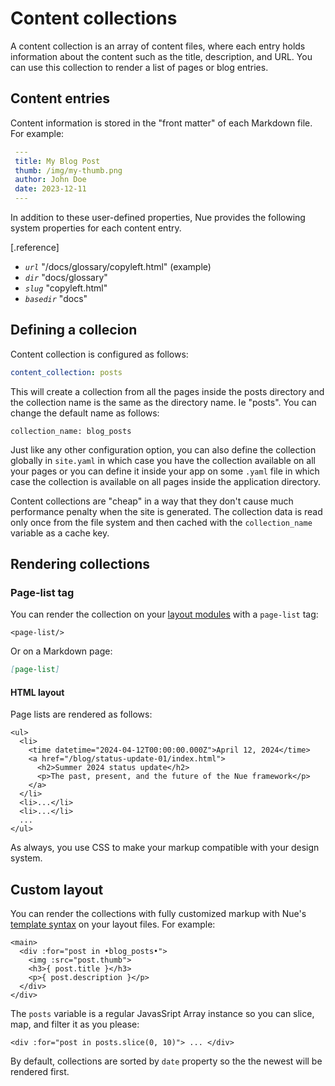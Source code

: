 

# Content collections
A content collection is an array of content files, where each entry holds information about the content such as the title, description, and URL. You can use this collection to render a list of pages or blog entries.


## Content entries
Content information is stored in the "front matter" of each Markdown file. For example:

``` yaml
 ---
 title: My Blog Post
 thumb: /img/my-thumb.png
 author: John Doe
 date: 2023-12-11
 ---
```

In addition to these user-defined properties, Nue provides the following system properties for each content entry.

[.reference]
  * *`url`* "/docs/glossary/copyleft.html" (example)
  * *`dir`* "docs/glossary"
  * *`slug`* "copyleft.html"
  * *`basedir`* "docs"



## Defining a collecion
Content collection is configured as follows:

``` yaml
content_collection: posts
```

This will create a collection from all the pages inside the posts directory and the collection name is the same as the directory name. Ie "posts". You can change the default name as follows:

```
collection_name: blog_posts
```

Just like any other configuration option, you can also define the collection globally in `site.yaml` in which case you have the collection available on all your pages or you can define it inside your app on some `.yaml` file in which case the collection is available on all pages inside the application directory.

Content collections are "cheap" in a way that they don't cause much performance penalty when the site is generated. The collection data is read only once from the file system and then cached with the `collection_name` variable as a cache key.



## Rendering collections


### Page-list tag
You can render the collection on your [layout modules](custom-layots.html) with a `page-list` tag:

```
<page-list/>
```

Or on a Markdown page:

``` md
[page-list]
```


#### HTML layout
Page lists are rendered as follows:

```
<ul>
  <li>
    <time datetime="2024-04-12T00:00:00.000Z">April 12, 2024</time>
    <a href="/blog/status-update-01/index.html">
      <h2>Summer 2024 status update</h2>
      <p>The past, present, and the future of the Nue framework</p>
    </a>
  </li>
  <li>...</li>
  <li>...</li>
  ...
</ul>
```

As always, you use CSS to make your markup compatible with your design system.



## Custom layout
You can render the collections with fully customized markup with Nue's [template syntax](template-syntax.html) on your layout files. For example:


```
<main>
  <div :for="post in •blog_posts•">
    <img :src="post.thumb">
    <h3>{ post.title }</h3>
    <p>{ post.description }</p>
  </div>
</div>
```

The `posts` variable is a regular JavasSript Array instance so you can slice, map, and filter it as you please:

```
<div :for="post in posts.slice(0, 10)"> ... </div>
```

By default, collections are sorted by `date` property so the the newest will be rendered first.


